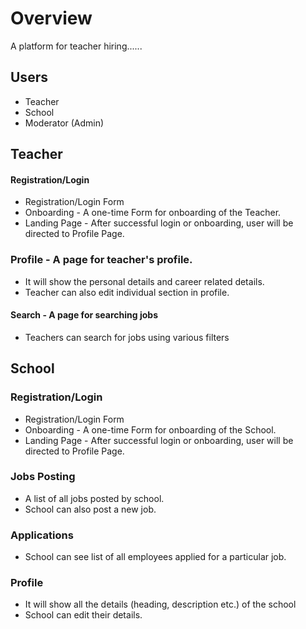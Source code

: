 # Overview

A platform for teacher hiring......


## Users

* Teacher
* School
* Moderator (Admin)


## Teacher


#### Registration/Login
* Registration/Login Form
* Onboarding - A one-time Form for onboarding of the Teacher.
* Landing Page - After successful login or onboarding, user will be directed to Profile Page.
 
 
### Profile - A page for teacher's profile.
* It will show the personal details and career related details.
* Teacher can also edit individual section in profile.


#### Search - A page for searching jobs
* Teachers can search for jobs using various filters


## School


### Registration/Login
* Registration/Login Form
* Onboarding - A one-time Form for onboarding of the School.
* Landing Page - After successful login or onboarding, user will be directed to Profile Page.


### Jobs Posting
* A list of all jobs posted by school.
* School can also post a new job.


### Applications
* School can see list of all employees applied for a particular job.

### Profile
* It will show all the details (heading, description etc.) of the school
* School can edit their details.



 
